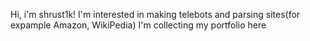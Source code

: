 Hi, i'm shrust1k!
I'm interested in making telebots and parsing sites(for expample Amazon, WikiPedia)
I'm collecting my portfolio here
